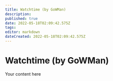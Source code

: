 ```yaml
---
title: Watchtime (by GoWMan)
description: 
published: true
date: 2022-05-18T02:09:42.575Z
tags: 
editor: markdown
dateCreated: 2022-05-18T02:09:42.575Z
---
```


# Watchtime (by GoWMan)
Your content here